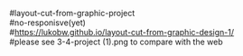 #layout-cut-from-graphic-project<br>
#no-responisve(yet)<br>
#https://lukobw.github.io/layout-cut-from-graphic-design-1/<br>
#please see 3-4-project (1).png to compare with the web
